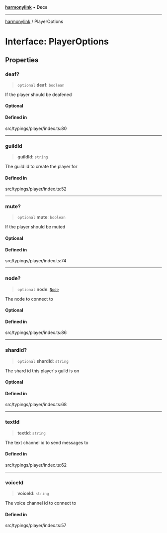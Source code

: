 [**harmonylink**](../README.md) • **Docs**

***

[harmonylink](../globals.md) / PlayerOptions

# Interface: PlayerOptions

## Properties

### deaf?

> `optional` **deaf**: `boolean`

If the player should be deafened

#### Optional

#### Defined in

src/typings/player/index.ts:80

***

### guildId

> **guildId**: `string`

The guild id to create the player for

#### Defined in

src/typings/player/index.ts:52

***

### mute?

> `optional` **mute**: `boolean`

If the player should be muted

#### Optional

#### Defined in

src/typings/player/index.ts:74

***

### node?

> `optional` **node**: [`Node`](../classes/Node.md)

The node to connect to

#### Optional

#### Defined in

src/typings/player/index.ts:86

***

### shardId?

> `optional` **shardId**: `string`

The shard id this player's guild is on

#### Optional

#### Defined in

src/typings/player/index.ts:68

***

### textId

> **textId**: `string`

The text channel id to send messages to

#### Defined in

src/typings/player/index.ts:62

***

### voiceId

> **voiceId**: `string`

The voice channel id to connect to

#### Defined in

src/typings/player/index.ts:57
